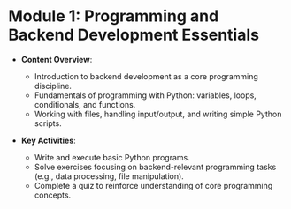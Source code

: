 # Module 1: Programming and Backend Development Essentials

- **Content Overview**:
  - Introduction to backend development as a core programming discipline.
  - Fundamentals of programming with Python: variables, loops, conditionals, and functions.
  - Working with files, handling input/output, and writing simple Python scripts.

- **Key Activities**:
  - Write and execute basic Python programs.
  - Solve exercises focusing on backend-relevant programming tasks (e.g., data processing, file manipulation).
  - Complete a quiz to reinforce understanding of core programming concepts.
